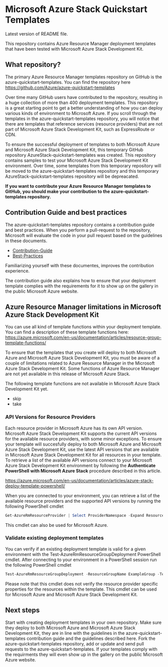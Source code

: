 # Microsoft Azure Stack Quickstart Templates


Latest version of README file. 

This repository contains Azure Resource Manager deployment templates that have been tested with Microsoft Azure Stack Development Kit. 

## What repository?

The primary Azure Resource Manager templates repository on GitHub is the azure-quickstart-templates. You can find the repository here https://github.com/Azure/azure-quickstart-templates

Over time many GitHub users have contributed to the repository, resulting in a huge collection of more than 400 deployment templates. This repository is a great starting point to get a better understanding of how you can deploy various kinds of environment to Microsoft Azure. If you scroll through the templates in the azure-quickstart-templates repository, you will notice that there are templates that reference services (resource providers) that are not part of Microsoft Azure Stack Development Kit, such as ExpressRoute or CDN. 

To ensure the successful deployment of templates to both Microsoft Azure and Microsoft Azure Stack Development Kit, this temporary GitHub repository AzureStack-quickstart-templates was created. This repository contains samples to test your Microsoft Azure Stack Development Kit environment. Over time, some templates from this temporary repository will be moved to the azure-quickstart-templates repository and this temporary AzureStack-quickstart-templates repository will be depreacated.

**If you want to contribute your Azure Resource Manager templates to GitHub, you should make your contribution to the azure-quickstart-templates repository.**

## Contribution Guide and best practices

The azure-quickstart-templates repository contains a contribution guide and best practices. When you perform a pull-request to the repository, Microsoft will evaluate the code in your pull request based on the guidelines in these documents. 

 * [Contribution-Guide](https://github.com/Azure/azure-quickstart-templates/blob/master/1-CONTRIBUTION-GUIDE/README.md#contribution-guide)
 * [Best-Practices](https://github.com/Azure/azure-quickstart-templates/blob/master/1-CONTRIBUTION-GUIDE/best-practices.md#best-practices)

Familiarizing yourself with these documentes, improves the contribution experience.

The contribution guide also explains how to ensure that your deployment template complies with the requirements for it to show up on the gallery in the public Microsoft Azure website.

## Azure Resource Manager limitations in Microsoft Azure Stack Development Kit

You can use all kind of template functions within your deployment template. You can find a description of these template functions here: https://azure.microsoft.com/en-us/documentation/articles/resource-group-template-functions/

To ensure that the templates that you create will deploy to both Microsoft Azure and Microsoft Azure Stack Development Kit, you must be aware of a couple of limitations related to Azure Resource Manager in the Microsoft Azure Stack Development Kit. Some functions of Azure Resource Manager are not yet available in this  release of Microsoft Azure Stack. 

The following template functions are not available in Microsoft Azure Stack Development Kit yet.

 * skip
 * take

### API Versions for Resource Providers

Each resource provider in Microsoft Azure has its own API version. Microsoft Azure Stack Development Kit supports the current API versions for the available resource providers, with some minor exceptions. To ensure your template will succesfully deploy to both Microsoft Azure and Microsoft Azure Stack Development Kit, use the latest API versions that are available in Microsoft Azure Stack Development Kit for all resources in your template. To retrieve a list of the available API versions connect to your Microsoft Azure Stack Development Kit environment by following the **Authenticate PowerShell with Microsoft Azure Stack** procedure described in this article.

https://azure.microsoft.com/en-us/documentation/articles/azure-stack-deploy-template-powershell/

When you are connected to your environment, you can retrieve a list of the available resource providers and the supported API versions by running the following PowerShell cmdlet

``` PowerShell
Get-AzureRmResourceProvider | Select ProviderNamespace -Expand ResourceTypes | FT Providernamespace, ResourceTypeName, ApiVersions
```

This cmdlet can also be used for Microsoft Azure.

### Validate existing deployment templates

You can verify if an existing deployment template is valid for a given environment with the Test-AzureRmResourceGroupDeployment PowerShell cmdlet. After connecting to your environment in a PowerShell session run the following PowerShell cmdlet

``` PowerShell
Test-AzureRmResourceGroupDeployment -ResourceGroupName ExampleGroup -TemplateFile c:\Templates\azuredeploy.json
```

Please note that this cmdlet does not verify the resource provider specific properties for the resources within the template. This cmdlet can be used for Microsoft Azure and Microsoft Azure Stack Development Kit.

## Next steps

Start with creating deployment templates in your own repository. Make sure they deploy to both Microsoft Azure and Microsoft Azure Stack Development Kit, they are in line with the guidelines in the azure-quickstart-templates contribution guide and the guidelines described here. Fork the azure-quickstart-templates repository, add or update and send pull requests to the azure-quickstart-templates. If your templates comply with the requirments they will even show up in the gallery on the public Microsoft Azure website.
